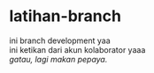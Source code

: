 # latihan-branch
ini branch development yaa<br>
ini ketikan dari akun kolaborator yaaa<br>
*gatau, lagi makan pepaya.*
